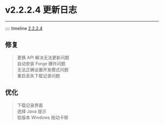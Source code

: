 # v2.2.2.4 更新日志  

___
:::: timeline [2.2.2.4](https://github.com/MCSLTeam/MCSL2/releases/tag/v2.2.2.4)  

## 修复  

> 更换 API 解决无法更新问题  
> 自动安装 Forge 爆炸问题  
> 无法正确设置开发模式问题  
> 重启丢失下载记录问题  

## 优化  

> 下载记录界面  
> 选择 Java 提示  
> 低版本 Windows 拖动卡顿
